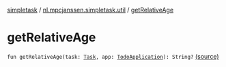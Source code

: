 [simpletask](../index.md) / [nl.mpcjanssen.simpletask.util](index.md) / [getRelativeAge](.)

# getRelativeAge

`fun getRelativeAge(task: `[`Task`](../nl.mpcjanssen.simpletask.task/-task/index.md)`, app: `[`TodoApplication`](../nl.mpcjanssen.simpletask/-todo-application/index.md)`): String?` [(source)](https://github.com/mpcjanssen/simpletask-android/blob/master/src/main/java/nl/mpcjanssen/simpletask/util/Util.kt#L567)